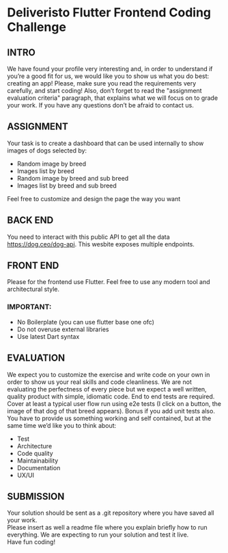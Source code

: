 # Deliveristo Flutter Frontend Coding Challenge

## INTRO
We have found your profile very interesting and, in order to understand if you’re a good fit for us, we would like you to show us what you do best: creating an app!
Please, make sure you read the requirements very carefully, and start coding!
Also, don’t forget to read the "assignment evaluation criteria" paragraph, that explains what we will focus on to grade your work.
If you have any questions don’t be afraid to contact us.

## ASSIGNMENT
Your task is to create a dashboard that can be used internally to show images of dogs selected by:

- Random image by breed
- Images list by breed
- Random image by breed and sub breed
- Images list by breed and sub breed

Feel free to customize and design the page the way you want

## BACK END
You need to interact with this public API to get all the data https://dog.ceo/dog-api.
This wesbite exposes multiple endpoints.

## FRONT END 
Please for the frontend use Flutter. Feel free to use any modern tool and architectural style. 

### IMPORTANT:
- No Boilerplate (you can use flutter base one ofc)
- Do not overuse external libraries
- Use latest Dart syntax

## EVALUATION
We expect you to customize the exercise and write code on your own in order to show us your real skills and code cleanliness. We are not evaluating the perfectness of every piece but we expect a well written, quality product with simple, idiomatic code.
End to end tests are required. Cover at least a typical user flow run using e2e tests (I click on a button, the image of that dog of that breed appears). Bonus if you add unit tests also.
You have to provide us something working and self contained, but at the same time we’d like you to think about:

- Test
- Architecture
- Code quality
- Maintainability 
- Documentation 
- UX/UI

## SUBMISSION
Your solution should be sent as a .git repository where you have saved all your work.  
Please insert as well a readme file where you explain briefly how to run everything. We are expecting to run your solution and test it live.  
Have fun coding!
